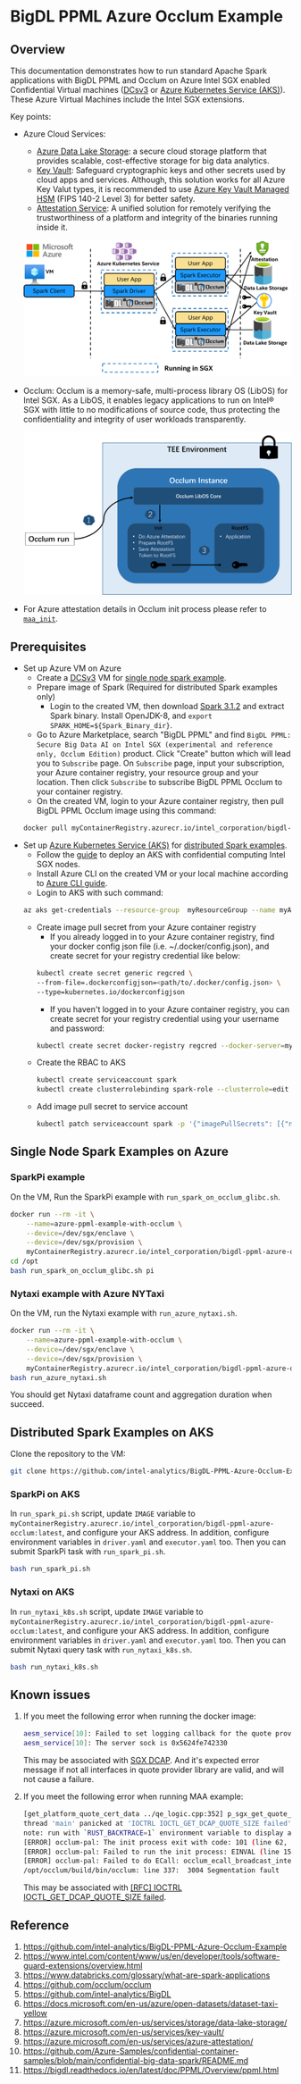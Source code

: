 # BigDL PPML Azure Occlum Example

## Overview

This documentation demonstrates how to run standard Apache Spark applications with BigDL PPML and Occlum on Azure Intel SGX enabled Confidential Virtual machines ([DCsv3](https://docs.microsoft.com/en-us/azure/virtual-machines/dcv3-series) or [Azure Kubernetes Service (AKS)](https://azure.microsoft.com/en-us/services/kubernetes-service/)). These Azure Virtual Machines include the Intel SGX extensions.

Key points:

* Azure Cloud Services:  
    * [Azure Data Lake Storage](https://azure.microsoft.com/en-us/services/storage/data-lake-storage/): a secure cloud storage platform that provides scalable, cost-effective storage for big data analytics. 
    * [Key Vault](https://azure.microsoft.com/en-us/services/key-vault/): Safeguard cryptographic keys and other secrets used by cloud apps and services. Although, this solution works for all Azure Key Valut types, it is recommended to use [Azure Key Vault Managed HSM](https://learn.microsoft.com/en-us/azure/key-vault/managed-hsm/overview) (FIPS 140-2 Level 3) for better safety.
    * [Attestation Service](https://azure.microsoft.com/en-us/services/azure-attestation/): A unified solution for remotely verifying the trustworthiness of a platform and integrity of the binaries running inside it.

    ![Distributed Spark in SGX on Azure](../images/spark_sgx_azure.png)

* Occlum: Occlum is a memory-safe, multi-process library OS (LibOS) for Intel SGX. As a LibOS, it enables legacy applications to run on Intel® SGX with little to no modifications of source code, thus protecting the confidentiality and integrity of user workloads transparently.

    ![Microsoft Azure Attestation on Azure](../images/occlum_maa.png)

* For Azure attestation details in Occlum init process please refer to [`maa_init`](https://github.com/occlum/occlum/tree/master/demos/remote_attestation/azure_attestation/maa_init).

## Prerequisites

* Set up Azure VM on Azure
    * Create a [DCSv3](https://docs.microsoft.com/en-us/azure/virtual-machines/dcv3-series) VM for [single node spark example](#single-node-spark-examples-on-azure).
    * Prepare image of Spark (Required for distributed Spark examples only)
      * Login to the created VM, then download [Spark 3.1.2](https://archive.apache.org/dist/spark/spark-3.1.2/spark-3.1.2-bin-hadoop3.2.tgz) and extract Spark binary. Install OpenJDK-8, and `export SPARK_HOME=${Spark_Binary_dir}`.
    * Go to Azure Marketplace, search "BigDL PPML" and find `BigDL PPML: Secure Big Data AI on Intel SGX (experimental and reference only, Occlum Edition)` product. Click "Create" button which will lead you to `Subscribe` page.
      On `Subscribe` page, input your subscription, your Azure container registry, your resource group and your location. Then click `Subscribe` to subscribe BigDL PPML Occlum to your container registry.
    * On the created VM, login to your Azure container registry, then pull BigDL PPML Occlum image using this command:
    ```bash
    docker pull myContainerRegistry.azurecr.io/intel_corporation/bigdl-ppml-azure-occlum:latest
    ```
* Set up [Azure Kubernetes Service (AKS)](https://azure.microsoft.com/en-us/services/kubernetes-service/) for [distributed Spark examples](#distributed-spark-example-on-aks).
  * Follow the [guide](https://learn.microsoft.com/en-us/azure/confidential-computing/confidential-enclave-nodes-aks-get-started) to deploy an AKS with confidential computing Intel SGX nodes.
  * Install Azure CLI on the created VM or your local machine according to [Azure CLI guide](https://docs.microsoft.com/en-us/cli/azure/install-azure-cli).
  * Login to AKS with such command:
  ```bash
  az aks get-credentials --resource-group  myResourceGroup --name myAKSCluster
  ```
  * Create image pull secret from your Azure container registry
      * If you already logged in to your Azure container registry, find your docker config json file (i.e. ~/.docker/config.json), and create secret for your registry credential like below:
      ```bash
      kubectl create secret generic regcred \
      --from-file=.dockerconfigjson=<path/to/.docker/config.json> \
      --type=kubernetes.io/dockerconfigjson
      ```
      * If you haven't logged in to your Azure container registry, you can create secret for your registry credential using your username and password:
      ```bash
      kubectl create secret docker-registry regcred --docker-server=myContainerRegistry.azurecr.io --docker-username=<your-name> --docker-password=<your-pword> --docker-email=<your-email>
      ```
  * Create the RBAC to AKS
    ```bash
    kubectl create serviceaccount spark
    kubectl create clusterrolebinding spark-role --clusterrole=edit --serviceaccount=default:spark --namespace=default
    ```
  * Add image pull secret to service account
    ```bash
    kubectl patch serviceaccount spark -p '{"imagePullSecrets": [{"name": "regcred"}]}'
    ```
  
## Single Node Spark Examples on Azure
### SparkPi example

On the VM, Run the SparkPi example with `run_spark_on_occlum_glibc.sh`.

```bash
docker run --rm -it \
    --name=azure-ppml-example-with-occlum \
    --device=/dev/sgx/enclave \
    --device=/dev/sgx/provision \
    myContainerRegistry.azurecr.io/intel_corporation/bigdl-ppml-azure-occlum:latest bash 
cd /opt
bash run_spark_on_occlum_glibc.sh pi
```

### Nytaxi example with Azure NYTaxi

On the VM, run the Nytaxi example with `run_azure_nytaxi.sh`.

```bash
docker run --rm -it \
    --name=azure-ppml-example-with-occlum \
    --device=/dev/sgx/enclave \
    --device=/dev/sgx/provision \
    myContainerRegistry.azurecr.io/intel_corporation/bigdl-ppml-azure-occlum:latest bash 
bash run_azure_nytaxi.sh
```

You should get Nytaxi dataframe count and aggregation duration when succeed.

## Distributed Spark Examples on AKS
Clone the repository to the VM:
```bash
git clone https://github.com/intel-analytics/BigDL-PPML-Azure-Occlum-Example.git
```
### SparkPi on AKS

In `run_spark_pi.sh` script, update `IMAGE` variable to `myContainerRegistry.azurecr.io/intel_corporation/bigdl-ppml-azure-occlum:latest`, and configure your AKS address. In addition, configure environment variables in `driver.yaml` and `executor.yaml` too. Then you can submit SparkPi task with `run_spark_pi.sh`.

```bash
bash run_spark_pi.sh
```

### Nytaxi on AKS

In `run_nytaxi_k8s.sh` script, update `IMAGE` variable to `myContainerRegistry.azurecr.io/intel_corporation/bigdl-ppml-azure-occlum:latest`, and configure your AKS address. In addition, configure environment variables in `driver.yaml` and `executor.yaml` too. Then you can submit Nytaxi query task with `run_nytaxi_k8s.sh`.
```bash
bash run_nytaxi_k8s.sh
```

## Known issues

1. If you meet the following error when running the docker image:

    ```bash
    aesm_service[10]: Failed to set logging callback for the quote provider library.
    aesm_service[10]: The server sock is 0x5624fe742330
    ```

    This may be associated with [SGX DCAP](https://github.com/intel/linux-sgx/issues/812). And it's expected error message if not all interfaces in quote provider library are valid, and will not cause a failure.

2. If you meet the following error when running MAA example:

    ```bash
    [get_platform_quote_cert_data ../qe_logic.cpp:352] p_sgx_get_quote_config returned NULL for p_pck_cert_config.
    thread 'main' panicked at 'IOCTRL IOCTL_GET_DCAP_QUOTE_SIZE failed', /opt/src/occlum/tools/toolchains/dcap_lib/src/occlum_dcap.rs:70:13
    note: run with `RUST_BACKTRACE=1` environment variable to display a backtrace
    [ERROR] occlum-pal: The init process exit with code: 101 (line 62, file src/pal_api.c)
    [ERROR] occlum-pal: Failed to run the init process: EINVAL (line 150, file src/pal_api.c)
    [ERROR] occlum-pal: Failed to do ECall: occlum_ecall_broadcast_interrupts with error code 0x2002: Invalid enclave identification. (line 26, file src/pal_interrupt_thread.c)
    /opt/occlum/build/bin/occlum: line 337:  3004 Segmentation fault      (core dumped) RUST_BACKTRACE=1 "$instance_dir/build/bin/occlum-run" "$@"
    ```

    This may be associated with [[RFC] IOCTRL IOCTL_GET_DCAP_QUOTE_SIZE failed](https://github.com/occlum/occlum/issues/899).

## Reference

1.	<https://github.com/intel-analytics/BigDL-PPML-Azure-Occlum-Example> 
2.	<https://www.intel.com/content/www/us/en/developer/tools/software-guard-extensions/overview.html> 
3.	<https://www.databricks.com/glossary/what-are-spark-applications>
4.	<https://github.com/occlum/occlum> 
5.	<https://github.com/intel-analytics/BigDL>
6.	<https://docs.microsoft.com/en-us/azure/open-datasets/dataset-taxi-yellow>
7.	<https://azure.microsoft.com/en-us/services/storage/data-lake-storage/>
8.	<https://azure.microsoft.com/en-us/services/key-vault/>
9.	<https://azure.microsoft.com/en-us/services/azure-attestation/>
10.	<https://github.com/Azure-Samples/confidential-container-samples/blob/main/confidential-big-data-spark/README.md>
11.	<https://bigdl.readthedocs.io/en/latest/doc/PPML/Overview/ppml.html> 
